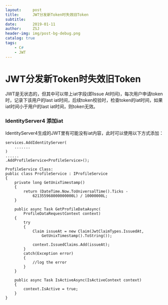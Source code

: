 ```yaml
---
layout:     post
title:      JWT分发新Token时失效旧Token
subtitle:   
date:       2019-01-11
author:     ZSJ
header-img: img/post-bg-debug.png
catalog: true
tags:
    - C#
    - JWT
---
```

# JWT分发新Token时失效旧Token
JWT是无状态的，但其中可以带上iat字段(即Issue At时间)，每次用户申请token时，记录下该用户的last iat时间，后续token校验时，检查token的iat时间，如果iat时间小于用户的last iat时间，则token无效。

### IdentityServer4 添加iat
IdentityServer4生成的JWT里有可能没有iat内容，此时可以使用以下方式添加：

    services.AddIdentityServer(
        .......
    )
    ......
    .AddProfileService<ProfileService>();

    ProfileService Class:
    public class ProfileService : IProfileService
    {
        private long GetUnixTimestamp()
        {
            return (DateTime.Now.ToUniversalTime().Ticks - 
                621355968000000000L) / 10000000L;
        }

        public async Task GetProfileDataAsync(
            ProfileDataRequestContext context)
        {
            try
            {
                Claim issueAt = new Claim(JwtClaimTypes.IssuedAt,
                    GetUnixTimestamp().ToString());

                context.IssuedClaims.Add(issueAt);
            }
            catch(Exception error)
            {
                //log the error
            }
        }

        public async Task IsActiveAsync(IsActiveContext context)
        {
            context.IsActive = true;
        }
    }